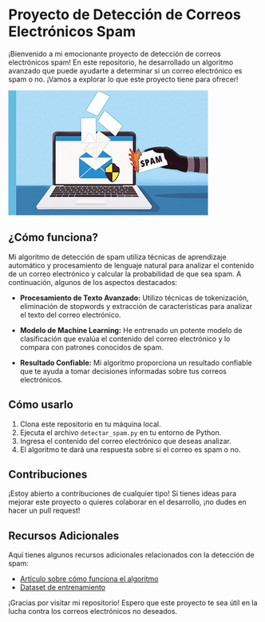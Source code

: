 # Proyecto de Detección de Correos Electrónicos Spam

¡Bienvenido a mi emocionante proyecto de detección de correos electrónicos spam! En este repositorio, he desarrollado un algoritmo avanzado que puede ayudarte a determinar si un correo electrónico es spam o no. ¡Vamos a explorar lo que este proyecto tiene para ofrecer!

![Detectando Spam](detspam.jpg)

## ¿Cómo funciona?

Mi algoritmo de detección de spam utiliza técnicas de aprendizaje automático y procesamiento de lenguaje natural para analizar el contenido de un correo electrónico y calcular la probabilidad de que sea spam. A continuación, algunos de los aspectos destacados:

- **Procesamiento de Texto Avanzado:** Utilizo técnicas de tokenización, eliminación de stopwords y extracción de características para analizar el texto del correo electrónico.

- **Modelo de Machine Learning:** He entrenado un potente modelo de clasificación que evalúa el contenido del correo electrónico y lo compara con patrones conocidos de spam.

- **Resultado Confiable:** Mi algoritmo proporciona un resultado confiable que te ayuda a tomar decisiones informadas sobre tus correos electrónicos.

## Cómo usarlo

1. Clona este repositorio en tu máquina local.
2. Ejecuta el archivo `detectar_spam.py` en tu entorno de Python.
3. Ingresa el contenido del correo electrónico que deseas analizar.
4. El algoritmo te dará una respuesta sobre si el correo es spam o no.

## Contribuciones

¡Estoy abierto a contribuciones de cualquier tipo! Si tienes ideas para mejorar este proyecto o quieres colaborar en el desarrollo, ¡no dudes en hacer un pull request!

## Recursos Adicionales

Aquí tienes algunos recursos adicionales relacionados con la detección de spam:

- [Artículo sobre cómo funciona el algoritmo](https://www.redalyc.org/pdf/5157/515751735016.pdf)
- [Dataset de entrenamiento](https://www.kaspersky.es/blog/federated-learning-against-mail-threats/24408/)

¡Gracias por visitar mi repositorio! Espero que este proyecto te sea útil en la lucha contra los correos electrónicos no deseados.
